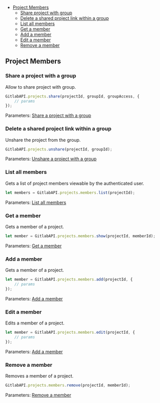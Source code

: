 * [Project Members](#project-members)
	* [Share project with group](#share-project-with-group)
	* [Delete a shared project link within a group](#delete-a-shared-project-link-within-a-group)
	* [List all members](#list-all-members-of-a-project)
	* [Get a member](#get-a-member-of-a-project)
	* [Add a member](#add-a-member-of-a-project)
	* [Edit a member](#edit-a-member-of-a-project)
	* [Remove a member](#remove-a-member-of-a-project)

	
## Project Members

### Share a project with a group

Allow to share project with group.

```javascript
GitlabAPI.projects.share(projectId, groupId, groupAccess, {
	// params
});
```
Parameters: [Share a project with a group](https://github.com/gitlabhq/gitlabhq/blob/master/doc/api/projects.md#share-project-with-group)

### Delete a shared project link within a group

Unshare the project from the group.

```javascript
GitlabAPI.projects.unshare(projectId, groupId);
```
Parameters: [Unshare a project with a group](https://github.com/gitlabhq/gitlabhq/blob/master/doc/api/projects.md#delete-a-shared-project-within-group)

### List all members

Gets a list of project members viewable by the authenticated user.

```javascript
let members = GitlabAPI.projects.members.list(projectId);
```
Parameters: [List all members](https://github.com/gitlabhq/gitlabhq/blob/master/doc/api/members.md#list-all-members-of-a-group-or-project)

### Get a member

Gets a member of a project.

```javascript
let member = GitlabAPI.projects.members.show(projectId, memberId);
```
Parameters: [Get a member](https://github.com/gitlabhq/gitlabhq/blob/master/doc/api/members.md#get-a-member-of-a-group-or-project)

### Add a member

Gets a member of a project.

```javascript
let member = GitlabAPI.projects.members.add(projectId, {
	// params
});
```
Parameters: [Add a member](https://github.com/gitlabhq/gitlabhq/blob/master/doc/api/members.md#add-a-member-to-a-group-or-project)

### Edit a member

Edits a member of a project.

```javascript
let member = GitlabAPI.projects.members.edit(projectId, {
	// params
});
```
Parameters: [Add a member](https://github.com/gitlabhq/gitlabhq/blob/master/doc/api/members.md#add-a-member-to-a-group-or-project)

### Remove a member

Removes a member of a project.

```javascript
GitlabAPI.projects.members.remove(projectId, memberId);
```
Parameters: [Remove a member](https://github.com/gitlabhq/gitlabhq/blob/master/doc/api/members.md#remove-a-member-to-a-group-or-project)
